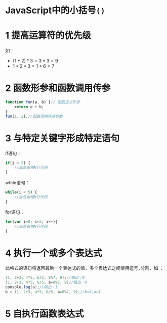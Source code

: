 # JavaScript中的小括号`()`

# 1 提高运算符的优先级

如：

- $(1+2)*3=3*3=9$
- $1 + 2 * 3 = 1 + 6 = 7$

# 2 函数形参和函数调用传参

```javascript
function fun(a, b) {// 函数定义形参
    return a + b;
}
fun(1, 2);//函数调用传递参数
```

# 3 与特定关键字形成特定语句

if语句：

```javascript
if(i < 5) {
    //此处省略N行代码
}
```

while语句：

```javascript
while(i < 5) {
    //此处省略N行代码
}
```

for语句：

```javascript
for(var i=0; i<5; i++){
    //此处省略N行代码
}
```

# 4 执行一个或多个表达式

此格式的语句将返回最后一个表达式的值，多个表达式之间使用逗号`,`分割，如 ：

```java
(1, 2+3, 4*5, 6/5, 8%7, 9);//输出：9
(1, 2+3, 4*5, 6/5, a=8%7, 9)//输出：9
console.log(a);//输出：1
b = (1, 2+3, 4*5, 6/5, a=8%7, 9);//b=9,a=1
```

# 5 自执行函数表达式

